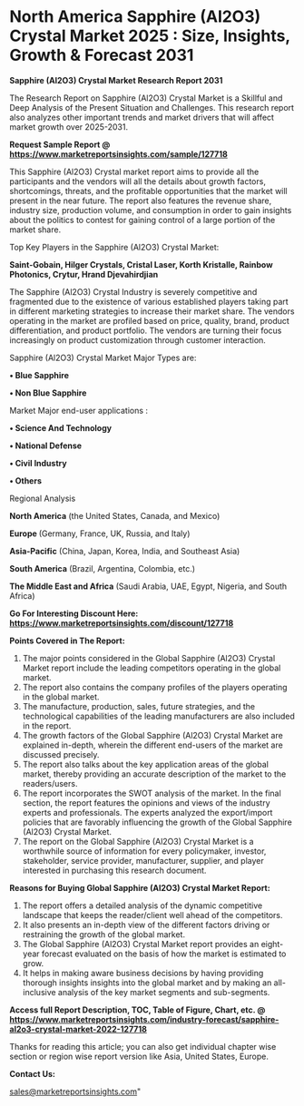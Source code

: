  # North America Sapphire (Al2O3) Crystal Market 2025 : Size, Insights, Growth & Forecast 2031

<strong>Sapphire (Al2O3) Crystal Market Research Report 2031</strong>

The Research Report on Sapphire (Al2O3) Crystal Market is a Skillful and Deep Analysis of the Present Situation and Challenges. This research report also analyzes other important trends and market drivers that will affect market growth over 2025-2031.

<strong>Request Sample Report @ <a href=https://www.marketreportsinsights.com/sample/127718>https://www.marketreportsinsights.com/sample/127718</a></strong>

This Sapphire (Al2O3) Crystal market report aims to provide all the participants and the vendors will all the details about growth factors, shortcomings, threats, and the profitable opportunities that the market will present in the near future. The report also features the revenue share, industry size, production volume, and consumption in order to gain insights about the politics to contest for gaining control of a large portion of the market share.

Top Key Players in the Sapphire (Al2O3) Crystal Market:

<strong>Saint-Gobain, Hilger Crystals, Cristal Laser, Korth Kristalle, Rainbow Photonics, Crytur, Hrand Djevahirdjian</strong>

The Sapphire (Al2O3) Crystal Industry is severely competitive and fragmented due to the existence of various established players taking part in different marketing strategies to increase their market share. The vendors operating in the market are profiled based on price, quality, brand, product differentiation, and product portfolio. The vendors are turning their focus increasingly on product customization through customer interaction.

Sapphire (Al2O3) Crystal Market Major Types are:

<strong>• Blue Sapphire

• Non Blue Sapphire</strong>

Market Major end-user applications :

<strong>• Science And Technology

• National Defense

• Civil Industry

• Others</strong>

Regional Analysis

</u><strong><b>North America</b></strong> (the United States, Canada, and Mexico)

<strong><b>Europe </b></strong>(Germany, France, UK, Russia, and Italy)

<strong><b>Asia-Pacific</b></strong> (China, Japan, Korea, India, and Southeast Asia)

<strong><b>South America</b></strong> (Brazil, Argentina, Colombia, etc.)

<strong><b>The Middle East and Africa</b></strong> (Saudi Arabia, UAE, Egypt, Nigeria, and South Africa)

<strong>Go For Interesting Discount Here: <a href=https://www.marketreportsinsights.com/discount/127718>https://www.marketreportsinsights.com/discount/127718</a></strong>

<strong>Points Covered in The Report:</strong>
<ol>
  <li>The major points considered in the Global Sapphire (Al2O3) Crystal Market report include the leading competitors operating in the global market.</li>
  <li>The report also contains the company profiles of the players operating in the global market.</li>
  <li>The manufacture, production, sales, future strategies, and the technological capabilities of the leading manufacturers are also included in the report.</li>
  <li>The growth factors of the Global Sapphire (Al2O3) Crystal Market are explained in-depth, wherein the different end-users of the market are discussed precisely.</li>
  <li>The report also talks about the key application areas of the global market, thereby providing an accurate description of the market to the readers/users.</li>
  <li>The report incorporates the SWOT analysis of the market. In the final section, the report features the opinions and views of the industry experts and professionals. The experts analyzed the export/import policies that are favorably influencing the growth of the Global Sapphire (Al2O3) Crystal Market.</li>
  <li>The report on the Global Sapphire (Al2O3) Crystal Market is a worthwhile source of information for every policymaker, investor, stakeholder, service provider, manufacturer, supplier, and player interested in purchasing this research document.</li>
</ol>
<strong>Reasons for Buying Global Sapphire (Al2O3) Crystal Market Report:</strong>

<ol>
  <li>The report offers a detailed analysis of the dynamic competitive landscape that keeps the reader/client well ahead of the competitors.</li>
  <li>It also presents an in-depth view of the different factors driving or restraining the growth of the global market.</li>
  <li>The Global Sapphire (Al2O3) Crystal Market report provides an eight-year forecast evaluated on the basis of how the market is estimated to grow.</li>
  <li>It helps in making aware business decisions by having providing thorough insights insights into the global market and by making an all-inclusive analysis of the key market segments and sub-segments.</li>
</ol>
<strong>Access full Report Description, TOC, Table of Figure, Chart, etc. @ <a href=https://www.marketreportsinsights.com/industry-forecast/sapphire-al2o3-crystal-market-2022-127718>https://www.marketreportsinsights.com/industry-forecast/sapphire-al2o3-crystal-market-2022-127718</a></strong>


Thanks for reading this article; you can also get individual chapter wise section or region wise report version like Asia, United States, Europe.

<strong>Contact Us:</strong>

sales@marketreportsinsights.com"
